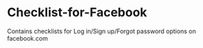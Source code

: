 # Checklist-for-Facebook
Contains checklists for Log in/Sign up/Forgot password options on facebook.com
